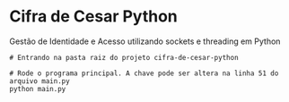 # Cifra de Cesar Python
Gestão de Identidade e Acesso utilizando sockets e threading em Python


```
# Entrando na pasta raiz do projeto cifra-de-cesar-python

# Rode o programa principal. A chave pode ser altera na linha 51 do arquivo main.py
python main.py


```